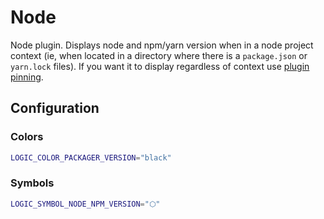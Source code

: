 # Node

Node plugin. Displays node and npm/yarn version when in a node project context (ie, when located in a directory where there is a `package.json` or `yarn.lock` files). If you want it to display regardless of context use [plugin pinning](https://github.com/geometry-zsh/geometry/tree/master/plugins#pinning).

## Configuration

### Colors

```sh
LOGIC_COLOR_PACKAGER_VERSION="black"
```


### Symbols

```sh
LOGIC_SYMBOL_NODE_NPM_VERSION="⬡"
```

